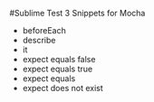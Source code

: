 #Sublime Test 3 Snippets for Mocha

- beforeEach
- describe
- it
- expect equals false
- expect equals true
- expect equals
- expect does not exist